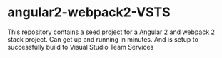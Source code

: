 # angular2-webpack2-VSTS
This repository contains a seed project for a Angular 2 and webpack 2 stack project. Can get up and running in minutes. And is setup to successfully build to Visual Studio Team Services
